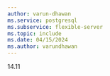 ```yaml
---
author: varun-dhawan
ms.service: postgresql
ms.subservice: flexible-server
ms.topic: include
ms.date: 04/15/2024
ms.author: varundhawan
---
```

14.11

